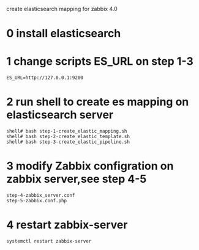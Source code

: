 create elasticsearch mapping for zabbix 4.0  

# 0 install elasticsearch

# 1 change scripts ES_URL on step 1-3
```
ES_URL=http://127.0.0.1:9200
```

# 2 run shell to create es mapping on elasticsearch server
```
shell# bash step-1-create_elastic_mapping.sh
shell# bash step-2-create_elastic_template.sh
shell# bash step-3-create_elastic_pipeline.sh
```
# 3 modify Zabbix configration on zabbix server,see step 4-5
```
step-4-zabbix_server.conf
step-5-zabbix.conf.php
```
# 4 restart zabbix-server
```
systemctl restart zabbix-server
```
